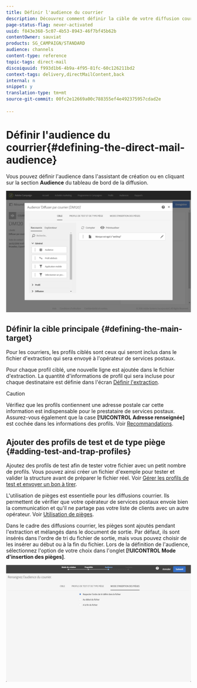 ```yaml
---
title: Définir l'audience du courrier
description: Découvrez comment définir la cible de votre diffusion courrier.
page-status-flag: never-activated
uuid: f843e368-5c07-4b53-8943-46f7bf45b62b
contentOwner: sauviat
products: SG_CAMPAIGN/STANDARD
audience: channels
content-type: reference
topic-tags: direct-mail
discoiquuid: f993d1b6-4b9a-4f95-81fc-60c126211bd2
context-tags: delivery,directMailContent,back
internal: n
snippet: y
translation-type: tm+mt
source-git-commit: 00fc2e12669a00c788355ef4e492375957cdad2e

---
```



# Définir l'audience du courrier{#defining-the-direct-mail-audience}

Vous pouvez définir l'audience dans l'assistant de création ou en cliquant sur la section **Audience** du tableau de bord de la diffusion.

![](assets/direct_mail_15.png)

## Définir la cible principale   {#defining-the-main-target}

Pour les courriers, les profils ciblés sont ceux qui seront inclus dans le fichier d'extraction qui sera envoyé à l'opérateur de services postaux.

Pour chaque profil ciblé, une nouvelle ligne est ajoutée dans le fichier d'extraction. La quantité d'informations de profil qui sera incluse pour chaque destinataire est définie dans l'écran [Définir l'extraction](#defining-the-extraction).

>[!CAUTION]
>
>Vérifiez que les profils contiennent une adresse postale car cette information est indispensable pour le prestataire de services postaux. Assurez-vous également que la case **[!UICONTROL Adresse renseignée]** est cochée dans les informations des profils. Voir [Recommandations](../../channels/using/about-direct-mail.md#recommendations).

## Ajouter des profils de test et de type piège   {#adding-test-and-trap-profiles}

Ajoutez des profils de test afin de tester votre fichier avec un petit nombre de profils. Vous pouvez ainsi créer un fichier d'exemple pour tester et valider la structure avant de préparer le fichier réel. Voir [Gérer les profils de test et envoyer un bon à tirer](../../sending/using/managing-test-profiles-and-sending-proofs.md).

L'utilisation de pièges est essentielle pour les diffusions courrier. Ils permettent de vérifier que votre opérateur de services postaux envoie bien la communication et qu'il ne partage pas votre liste de clients avec un autre opérateur. Voir [Utilisation de pièges](../../sending/using/managing-test-profiles-and-sending-proofs.md#using-traps).

Dans le cadre des diffusions courrier, les pièges sont ajoutés pendant l'extraction et mélangés dans le document de sortie. Par défaut, ils sont insérés dans l'ordre de tri du fichier de sortie, mais vous pouvez choisir de les insérer au début ou à la fin du fichier. Lors de la définition de l'audience, sélectionnez l'option de votre choix dans l'onglet **[!UICONTROL Mode d'insertion des pièges]**.

![](assets/direct_mail_trap_insertion_mode.png)
